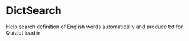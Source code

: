 # DictSearch
Help search definition of English words automatically and produce txt for Quizlet load in
